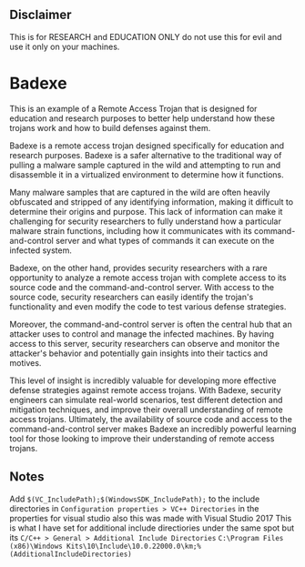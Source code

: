 ## Disclaimer
This is for RESEARCH and EDUCATION ONLY do not use this for evil and use it only on your machines.

# Badexe
This is an example of a Remote Access Trojan that is designed for education and research purposes to better help understand how these trojans work and how to build defenses against them.


Badexe is a remote access trojan designed specifically for education and research purposes. Badexe is a safer alternative to the traditional way of pulling a malware sample captured in the wild and attempting to run and disassemble it in a virtualized environment to determine how it functions. 

Many malware samples that are captured in the wild are often heavily obfuscated and stripped of any identifying information, making it difficult to determine their origins and purpose. This lack of information can make it challenging for security researchers to fully understand how a particular malware strain functions, including how it communicates with its command-and-control server and what types of commands it can execute on the infected system.

Badexe, on the other hand, provides security researchers with a rare opportunity to analyze a remote access trojan with complete access to its source code and the command-and-control server. With access to the source code, security researchers can easily identify the trojan's functionality and even modify the code to test various defense strategies.

Moreover, the command-and-control server is often the central hub that an attacker uses to control and manage the infected machines. By having access to this server, security researchers can observe and monitor the attacker's behavior and potentially gain insights into their tactics and motives.

This level of insight is incredibly valuable for developing more effective defense strategies against remote access trojans. With Badexe, security engineers can simulate real-world scenarios, test different detection and mitigation techniques, and improve their overall understanding of remote access trojans. Ultimately, the availability of source code and access to the command-and-control server makes Badexe an incredibly powerful learning tool for those looking to improve their understanding of remote access trojans.

## Notes
Add ```$(VC_IncludePath);$(WindowsSDK_IncludePath);``` to the include directories in ```Configuration properties > VC++ Directories``` in the properties for visual studio
also this was made with Visual Studio 2017
This is what I have set for additional include directiories under the same spot but its ```C/C++ > General > Additional Include Directories``` ```C:\Program Files (x86)\Windows Kits\10\Include\10.0.22000.0\km;%(AdditionalIncludeDirectories)```
